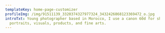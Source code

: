 ```yaml
---
templateKey: home-page-customizer
profileImg: /img/91511139_3320374327977324_3432426868123369472_o.jpg
introTxt: Young photographer based in Morocco, I use a canon 60d for shooting
  portraits, visuals, products, and fine arts.
---
```

